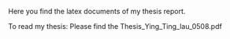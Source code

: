 Here you find the latex documents of my thesis report.

To read my thesis:
Please find the Thesis_Ying_Ting_lau_0508.pdf
